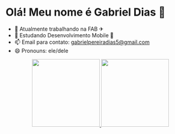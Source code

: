 # Olá! Meu nome é Gabriel Dias 👋

- 🔭 Atualmente trabalhando na FAB ✈
- 🌱 Estudando Desenvolvimento Mobile 📱
- 📫 Email para contato: gabrielpereiradias5@gmail.com
- 😄 Pronouns: ele/dele

<div align="center">
  <a href="https://github.com/GabrielDiasz">
  <img height="180em" src="https://github-readme-stats.vercel.app/api?username=rafaballerini&show_icons=true&theme=dracula&include_all_commits=true&count_private=true"/>
  <img height="180em" src="https://github-readme-stats.vercel.app/api/top-langs/?username=rafaballerini&layout=compact&langs_count=7&theme=dracula"/>
</div>
